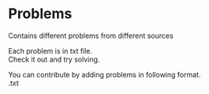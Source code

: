 # Problems
Contains different problems from different sources
<p>
Each problem is in txt file.<br>
Check it out and try solving.
  </p>

<p>You can contribute by adding problems in following format.<br><problem_name>.txt

